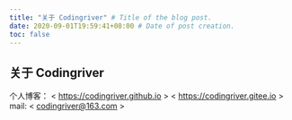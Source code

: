```yaml
---
title: "关于 Codingriver" # Title of the blog post.
date: 2020-09-01T19:59:41+08:00 # Date of post creation.
toc: false
---
```

## 关于 Codingriver

个人博客：
		< https://codingriver.github.io >
		< https://codingriver.gitee.io >
mail:
		< codingriver@163.com >